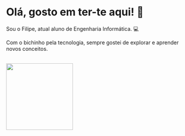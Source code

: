 # Olá, gosto em ter-te aqui! 👋

Sou o Filipe, atual aluno de Engenharia Informática. 💻

Com o bichinho pela tecnologia, sempre gostei de explorar e aprender novos conceitos. 

<br><img height="180em" src="https://github-readme-stats.vercel.app/api?username=filipe-meloo&show_icons=true&hide_border=true&&count_private=true&include_all_commits=true" />
